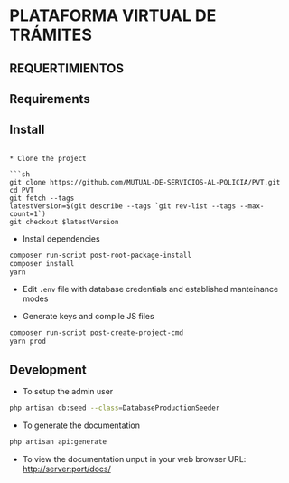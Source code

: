 # PLATAFORMA VIRTUAL DE TRÁMITES
## REQUERTIMIENTOS
## Requirements



## Install


```

* Clone the project

```sh
git clone https://github.com/MUTUAL-DE-SERVICIOS-AL-POLICIA/PVT.git
cd PVT
git fetch --tags
latestVersion=$(git describe --tags `git rev-list --tags --max-count=1`)
git checkout $latestVersion
```

* Install dependencies

```sh
composer run-script post-root-package-install
composer install
yarn
```

* Edit `.env` file with database credentials and established manteinance modes

* Generate keys and compile JS files

```sh
composer run-script post-create-project-cmd
yarn prod
```

## Development

* To setup the admin user

```sh
php artisan db:seed --class=DatabaseProductionSeeder
```

* To generate the documentation

```sh
php artisan api:generate
```

* To view the documentation unput in your web browser URL: [http://server:port/docs/](http://localhost/docs/)